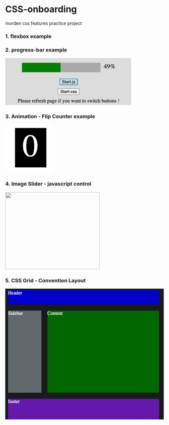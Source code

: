 # CSS-onboarding
morden css features practice project

### 1. flexbox example

### 2. progress-bar example
<img src="./progress-bar/progressbar.png" >

### 3. Animation - Flip Counter  example
<img src="./flip-counter/cover.gif" >

### 4. Image Slider - javascript control
<img src="./image-slider/cover.gif" width="300" height="244">

### 5. CSS Grid - Convention Layout

<img src ="./CSS-Grid/01-simple-grid/cover.png" >
